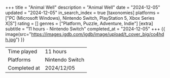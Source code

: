 +++
title = "Animal Well"
description = "Animal Well"
date = "2024-12-05"
updated = "2024-12-05"
in_search_index = true
[taxonomies]
platforms = ["PC (Microsoft Windows), Nintendo Switch, PlayStation 5, Xbox Series X|S"]
rating = []
genres = ["Platform, Puzzle, Adventure, Indie"]
[extra]
subtitle = "11 hours - Nintendo Switch"
completed_at = "2024-12-05"
+++
{{ image(src="https://images.igdb.com/igdb/image/upload/t_cover_big/co4hdh.jpg") }}

|              |            |
| ------------ | ---------- |
| Time played  | 11 hours |
| Platforms    | Nintendo Switch |
| Completed at | 2024/12/05 |

